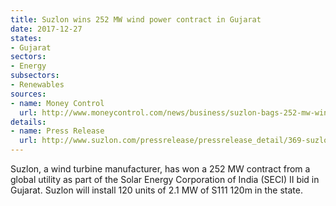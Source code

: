 ```yaml
---
title: Suzlon wins 252 MW wind power contract in Gujarat
date: 2017-12-27
states:
- Gujarat
sectors:
- Energy
subsectors:
- Renewables
sources:
- name: Money Control
  url: http://www.moneycontrol.com/news/business/suzlon-bags-252-mw-wind-turbine-contract-in-gujarat-2464825.html
details:
- name: Press Release
  url: http://www.suzlon.com/pressrelease/pressrelease_detail/369-suzlon-receives-252-mw-wind-power-project-order-from-a-leading-global-utility-as-part-of-seci-ii-bid/2018
---
```


Suzlon, a wind turbine manufacturer, has won a 252 MW contract from a global utility as part of the Solar Energy Corporation of India (SECI) II bid in Gujarat. Suzlon will install 120 units of 2.1 MW of S111 120m in the state.
